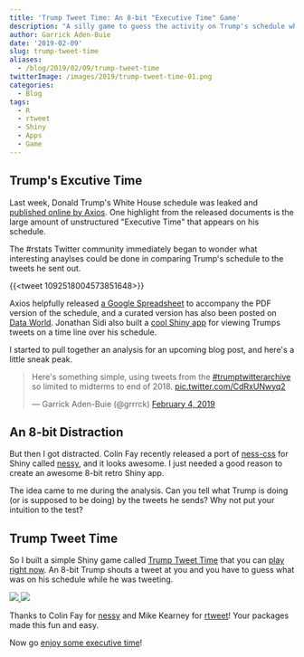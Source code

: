 ```yaml
---
title: 'Trump Tweet Time: An 8-bit "Executive Time" Game'
description: "A silly game to guess the activity on Trump's schedule while he was tweeting."
author: Garrick Aden-Buie
date: '2019-02-09'
slug: trump-tweet-time
aliases:
  - /blog/2019/02/09/trump-tweet-time
twitterImage: /images/2019/trump-tweet-time-01.png
categories:
  - Blog
tags:
  - R
  - rtweet
  - Shiny
  - Apps
  - Game
---
```


[axios-article]: https://www.axios.com/donald-trump-private-schedules-leak-executive-time-34e67fbb-3af6-48df-aefb-52e02c334255.html
[data-world]: https://data.world/firsthara/presidential-time
[axios-spreadsheet]: https://docs.google.com/spreadsheets/d/1oITCuVsYdhNXtY7GElLelsrbjRRIPJ1ce-_v-8J1X_A/edit#gid=0
[ness-css]: https://nostalgic-css.github.io/NES.css/
[nessy]: https://github.com/ColinFay/nessy
[app]: https://apps.garrickadenbuie.com/trump-tweet-time
[repo]: https://github.com/gadenbuie/trump-tweet-time
[rtweet]: https://rtweet.info

## Trump's Excutive Time

Last week, Donald Trump's White House schedule was leaked and [published online by Axios][axios-article].
One highlight from the released documents is the large amount of unstructured "Executive Time" that appears on his schedule.

The #rstats Twitter community immediately began to wonder what interesting anaylses could be done in comparing Trump's schedule to the tweets he sent out.

{{<tweet 1092518004573851648>}}

Axios helpfully released [a Google Spreadsheet][axios-spreadsheet] to accompany the PDF version of the schedule, and a curated version has also been posted on [Data World][data-world]. Jonathan Sidi also built a [cool Shiny app](https://github.com/yonicd/potus_public_schedule) for viewing Trumps tweets on a time line over his schedule.

I started to pull together an analysis for an upcoming blog post, and here's a little sneak peak.

<blockquote class="twitter-tweet" data-conversation="none"><p lang="en" dir="ltr">Here&#39;s something simple, using tweets from the <a href="https://twitter.com/hashtag/trumptwitterarchive?src=hash&amp;ref_src=twsrc%5Etfw">#trumptwitterarchive</a> so limited to midterms to end of 2018. <a href="https://t.co/CdRxUNwyq2">pic.twitter.com/CdRxUNwyq2</a></p>&mdash; Garrick Aden-Buie (@grrrck) <a href="https://twitter.com/grrrck/status/1092538573730000899?ref_src=twsrc%5Etfw">February 4, 2019</a></blockquote> <script async src="https://platform.twitter.com/widgets.js" charset="utf-8"></script> 

## An 8-bit Distraction

But then I got distracted.
Colin Fay recently released a port of [ness-css] for Shiny called [nessy], and it looks awesome.
I just needed a good reason to create an awesome 8-bit retro Shiny app.

The idea came to me during the analysis.
Can you tell what Trump is doing (or is supposed to be doing) by the tweets he sends?
Why not put your intuition to the test?

## Trump Tweet Time

So I built a simple Shiny game called [Trump Tweet Time][app] that you can [play right now][app].
An 8-bit Trump shouts a tweet at you and you have to guess what was on his schedule while he was tweeting.

<div>
<a href="/images/2019/trump-tweet-time-01.png" data-featherlight="image">
<img src="/images/2019/trump-tweet-time-01.png" style="max-height: 300px; margin:auto; display:inline;">
</a>

<a href="/images/2019/trump-tweet-time-02.png" data-featherlight="image">
<img src="/images/2019/trump-tweet-time-02.png" style="max-height: 300px; margin:auto; display:inline;">
</a>
</div>

Thanks to Colin Fay for [nessy] and Mike Kearney for [rtweet]!
Your packages made this fun and easy.

Now go [enjoy some executive time][app]!
